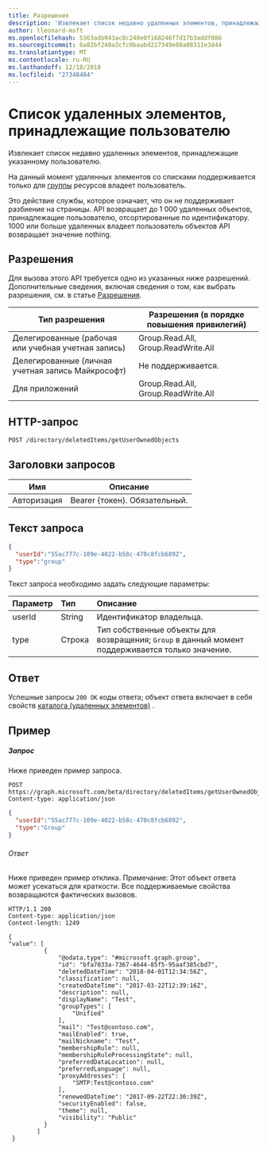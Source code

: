 ```yaml
---
title: Разрешения
description: 'Извлекает список недавно удаленных элементов, принадлежащие указанному пользователю.  '
author: lleonard-msft
ms.openlocfilehash: 5363adb943ac8c240e0f168246f7d17b3addf086
ms.sourcegitcommit: 6a82bf240a3cfc0baabd227349e08a08311e3d44
ms.translationtype: MT
ms.contentlocale: ru-RU
ms.lasthandoff: 12/18/2018
ms.locfileid: "27348484"
---
```

# <a name="list-deleted-items-owned-by-a-user"></a>**Список удаленных элементов, принадлежащие пользователю**

Извлекает список недавно удаленных элементов, принадлежащие указанному пользователю.  

На данный момент удаленных элементов со списками поддерживается только для [группы](../resources/group.md) ресурсов владеет пользователь.

Это действие службы, которое означает, что он не поддерживает разбиение на страницы.  API возвращает до 1 000 удаленных объектов, принадлежащие пользователю, отсортированные по идентификатору.  1000 или больше удаленных владеет пользователь объектов API возвращает значение nothing.

## <a name="permissions"></a>Разрешения

Для вызова этого API требуется одно из указанных ниже разрешений. Дополнительные сведения, включая сведения о том, как выбрать разрешения, см. в статье [Разрешения](https://developer.microsoft.com/graph/docs/concepts/permissions_reference).

| Тип разрешения | Разрешения (в порядке повышения привилегий) |
| --- | --- |
| Делегированные (рабочая или учебная учетная запись) | Group.Read.All, Group.ReadWrite.All |
| Делегированные (личная учетная запись Майкрософт) |  Не поддерживается. |
| Для приложений | Group.Read.All, Group.ReadWrite.All  |

## <a name="http-request"></a>HTTP-запрос

``` http
POST /directory/deletedItems/getUserOwnedObjects
```

## <a name="request-headers"></a>Заголовки запросов

| **Имя**      | **Описание**           |
| ------------- | ------------------------- |
| Авторизация | Bearer {токен}. Обязательный. |

## <a name="request-body"></a>Текст запроса

```json
{
  "userId":"55ac777c-109e-4022-b58c-470c8fcb6892",
  "type":"group"
}
```

Текст запроса необходимо задать следующие параметры:

| Параметр    | Тип |Описание|
|:---------------|:--------|:----------|
|userId|String|Идентификатор владельца.|
|type|Строка|Тип собственные объекты для возвращения; `Group` в данный момент поддерживается только значение.|

## <a name="response"></a>Ответ

Успешные запросы `200 OK` коды ответа; объект ответа включает в себя свойств [каталога (удаленных элементов)](../resources/directory.md) .

## <a name="example"></a>Пример

##### <a name="request"></a>Запрос

Ниже приведен пример запроса.

``` http
POST https://graph.microsoft.com/beta/directory/deletedItems/getUserOwnedObjects
Content-type: application/json
```

``` json
{
  "userId":"55ac777c-109e-4022-b58c-470c8fcb6892",
  "type":"Group"
}
```

###### <a name="response"></a>Ответ

Ниже приведен пример отклика. Примечание: Этот объект ответа может усекаться для краткости. Все поддерживаемые свойства возвращаются фактических вызовов.

``` http
HTTP/1.1 200
Content-type: application/json
Content-length: 1249

{
"value": [
          {
              "@odata.type": "#microsoft.graph.group",
              "id": "bfa7033a-7367-4644-85f5-95aaf385cbd7",
              "deletedDateTime": "2018-04-01T12:34:56Z",
              "classification": null,
              "createdDateTime": "2017-03-22T12:39:16Z",
              "description": null,
              "displayName": "Test",
              "groupTypes": [
                  "Unified"
              ],
              "mail": "Test@contoso.com",
              "mailEnabled": true,
              "mailNickname": "Test",
              "membershipRule": null,
              "membershipRuleProcessingState": null,
              "preferredDataLocation": null,
              "preferredLanguage": null,
              "proxyAddresses": [
                  "SMTP:Test@contoso.com"
              ],
              "renewedDateTime": "2017-09-22T22:30:39Z",
              "securityEnabled": false,
              "theme": null,
              "visibility": "Public"
          } 
        ]
 }
```


